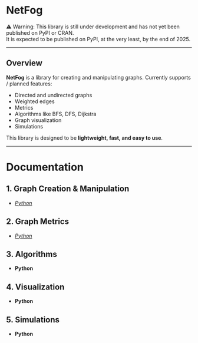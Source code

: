 # NetFog

⚠️ Warning: This library is still under development and has not yet been published on PyPI or CRAN.  
It is expected to be published on PyPI, at the very least, by the end of 2025.

---

## Overview

**NetFog** is a library for creating and manipulating graphs.
Currently supports / planned features:
- Directed and undirected graphs
- Weighted edges
- Metrics
- Algorithms like BFS, DFS, Dijkstra
- Graph visualization
- Simulations

This library is designed to be **lightweight, fast, and easy to use**.

---
# Documentation

## 1. Graph Creation & Manipulation

- [*Python*](python/creation.md)


## 2. Graph Metrics

- [*Python*](python/metrics.md)



## 3. Algorithms

- **Python**


## 4. Visualization

- **Python**


## 5. Simulations

- **Python**
